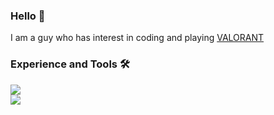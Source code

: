 <div class="center">
<h3 class="center">Hello 👋</h3>
<span class="center">I am a guy who has interest in coding and playing <a href="https://playvalorant.com">VALORANT</a></span>
<br>
<h3 class="center">Experience and Tools 🛠️</h3>
<img src="https://img.shields.io/badge/Python-3776ab?style=for-the-badge&logo=python&logoColor=white" class="center">
<br>
<img src="https://img.shields.io/badge/SQLite-47a248?style=for-the-badge&logo=sqlite&logoColor=white" class="center">
<br>
<img src="https://img.shields.io/badge/VS%20Code-007acc?style=for-the-badge&logo=visual-studio-code&logoColor=white" class="center>
<br>
